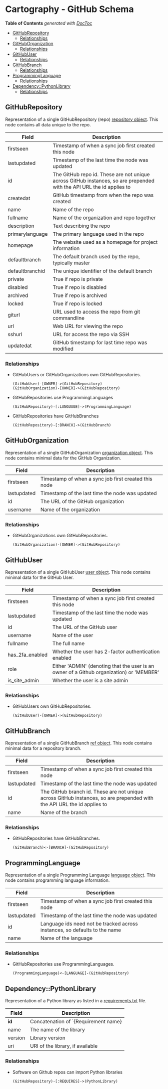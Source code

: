# Cartography - GitHub Schema

<!-- START doctoc generated TOC please keep comment here to allow auto update -->
<!-- DON'T EDIT THIS SECTION, INSTEAD RE-RUN doctoc TO UPDATE -->
**Table of Contents**  *generated with [DocToc](https://github.com/thlorenz/doctoc)*

- [GitHubRepository](#githubrepository)
  - [Relationships](#relationships)
- [GitHubOrganization](#githuborganization)
  - [Relationships](#relationships-1)
- [GitHubUser](#githubuser)
  - [Relationships](#relationships-2)
- [GitHubBranch](#githubbranch)
  - [Relationships](#relationships-3)
- [ProgrammingLanguage](#programminglanguage)
  - [Relationships](#relationships-4)
- [Dependency::PythonLibrary](#dependencypythonlibrary)
  - [Relationships](#relationships-5)

<!-- END doctoc generated TOC please keep comment here to allow auto update -->

## GitHubRepository

Representation of a single GitHubRepository (repo) [repository object](https://developer.github.com/v4/object/repository/). This node contains all data unique to the repo.


| Field | Description |
|-------|--------------|
| firstseen| Timestamp of when a sync job first created this node  |
| lastupdated |  Timestamp of the last time the node was updated |
| id | The GitHub repo id. These are not unique across GitHub instances, so are prepended with the API URL the id applies to |
| createdat | GitHub timestamp from when the repo was created |
| name | Name of the repo |
| fullname | Name of the organization and repo together |
| description | Text describing the repo |
| primarylanguage | The primary language used in the repo |
| homepage | The website used as a homepage for project information |
| defaultbranch | The default branch used by the repo, typically master |
| defaultbranchid | The unique identifier of the default branch |
| private | True if repo is private |
| disabled | True if repo is disabled |
| archived | True if repo is archived |
| locked | True if repo is locked |
| giturl | URL used to access the repo from git commandline |
| url | Web URL for viewing the repo
| sshurl | URL for access the repo via SSH
| updatedat | GitHub timestamp for last time repo was modified |


### Relationships

- GitHubUsers or GitHubOrganizations own GitHubRepositories.

    ```
    (GitHubUser)-[OWNER]->(GitHubRepository)
    (GitHubOrganization)-[OWNER]->(GitHubRepository)
    ```

- GitHubRepositories use ProgrammingLanguages
    ```
   (GitHubRepository)-[:LANGUAGE]->(ProgrammingLanguage)
    ```
- GitHubRepositories have GitHubBranches
    ```
   (GitHubRepository)-[:BRANCH]->(GitHubBranch)
    ```

## GitHubOrganization

Representation of a single GitHubOrganization [organization object](https://developer.github.com/v4/object/organization/). This node contains minimal data for the GitHub Organization.


| Field | Description |
|-------|--------------|
| firstseen| Timestamp of when a sync job first created this node  |
| lastupdated |  Timestamp of the last time the node was updated |
| id | The URL of the GitHub organization |
| username | Name of the organization |


### Relationships

- GitHubOrganizations own GitHubRepositories.

    ```
    (GitHubOrganization)-[OWNER]->(GitHubRepository)
    ```

## GitHubUser

Representation of a single GitHubUser [user object](https://developer.github.com/v4/object/user/). This node contains minimal data for the GitHub User.


| Field | Description |
|-------|--------------|
| firstseen| Timestamp of when a sync job first created this node  |
| lastupdated |  Timestamp of the last time the node was updated |
| id | The URL of the GitHub user |
| username | Name of the user |
| fullname | The full name |
| has_2fa_enabled | Whether the user has 2-factor authentication enabled |
| role | Either 'ADMIN' (denoting that the user is an owner of a Github organization) or 'MEMBER' |
| is_site_admin | Whether the user is a site admin |


### Relationships

- GitHubUsers own GitHubRepositories.

    ```
    (GitHubUser)-[OWNER]->(GitHubRepository)
    ```

## GitHubBranch

Representation of a single GitHubBranch [ref object](https://developer.github.com/v4/object/ref). This node contains minimal data for a repository branch.


| Field | Description |
|-------|--------------|
| firstseen| Timestamp of when a sync job first created this node  |
| lastupdated |  Timestamp of the last time the node was updated |
| id | The GitHub branch id. These are not unique across GitHub instances, so are prepended with the API URL the id applies to |
| name | Name of the branch |


### Relationships

- GitHubRepositories have GitHubBranches.

    ```
    (GitHubBranch)<-[BRANCH]-(GitHubRepository)
    ```

## ProgrammingLanguage

Representation of a single Programming Language [language object](https://developer.github.com/v4/object/language). This node contains programming language information.


| Field | Description |
|-------|--------------|
| firstseen| Timestamp of when a sync job first created this node  |
| lastupdated |  Timestamp of the last time the node was updated |
| id | Language ids need not be tracked across instances, so defaults to the name |
| name | Name of the language |


### Relationships

- GitHubRepositories use ProgrammingLanguages.

    ```
    (ProgrammingLanguage)<-[LANGUAGE]-(GitHubRepository)
    ```


## Dependency::PythonLibrary

Representation of a Python library as listed in a [requirements.txt](https://pip.pypa.io/en/stable/user_guide/#requirements-files) file.

| Field | Description |
|-------|-------------|
|**id**|Concatenation of `{Requirement name}|{version number}`|
|name|The name of the library|
|version|Library version|
|uri|URI of the library, if available|

### Relationships

- Software on Github repos can import Python libraries

    ```
    (GitHubRepository)-[:REQUIRES]->(PythonLibrary)
    ```
